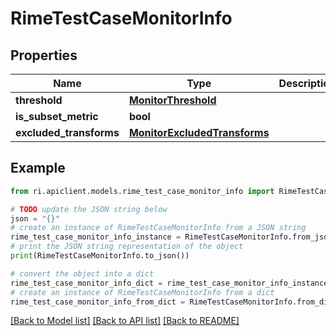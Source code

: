 # RimeTestCaseMonitorInfo


## Properties

Name | Type | Description | Notes
------------ | ------------- | ------------- | -------------
**threshold** | [**MonitorThreshold**](MonitorThreshold.md) |  | [optional] 
**is_subset_metric** | **bool** |  | [optional] 
**excluded_transforms** | [**MonitorExcludedTransforms**](MonitorExcludedTransforms.md) |  | [optional] 

## Example

```python
from ri.apiclient.models.rime_test_case_monitor_info import RimeTestCaseMonitorInfo

# TODO update the JSON string below
json = "{}"
# create an instance of RimeTestCaseMonitorInfo from a JSON string
rime_test_case_monitor_info_instance = RimeTestCaseMonitorInfo.from_json(json)
# print the JSON string representation of the object
print(RimeTestCaseMonitorInfo.to_json())

# convert the object into a dict
rime_test_case_monitor_info_dict = rime_test_case_monitor_info_instance.to_dict()
# create an instance of RimeTestCaseMonitorInfo from a dict
rime_test_case_monitor_info_from_dict = RimeTestCaseMonitorInfo.from_dict(rime_test_case_monitor_info_dict)
```
[[Back to Model list]](../README.md#documentation-for-models) [[Back to API list]](../README.md#documentation-for-api-endpoints) [[Back to README]](../README.md)

